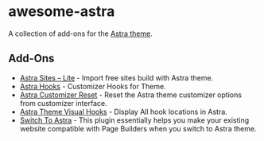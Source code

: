 # awesome-astra
A collection of add-ons for the [Astra theme](https://wpastra.com/).

## Add-Ons
* [Astra Sites – Lite](https://wordpress.org/plugins/astra-sites/) - Import free sites build with Astra theme.
* [Astra Hooks](https://wordpress.org/plugins/astra-hooks/) - Customizer Hooks for Theme.
* [Astra Customizer Reset](https://wordpress.org/plugins/reset-astra-customizer/) - Reset the Astra theme customizer options from customizer interface.
* [Astra Theme Visual Hooks](https://wordpress.org/plugins/astra-theme-visual-hooks/) - Display All hook locations in Astra.
* [Switch To Astra](https://wordpress.org/plugins/switch-to-astra/) - This plugin essentially helps you make your existing website compatible with Page Builders when you switch to Astra theme.
